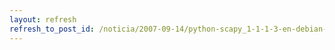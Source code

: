```yaml
---
layout: refresh
refresh_to_post_id: /noticia/2007-09-14/python-scapy_1-1-1-3-en-debian-unstable
---
```

